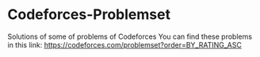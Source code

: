 # Codeforces-Problemset
Solutions of some of problems of Codeforces
You can find these problems in this link: https://codeforces.com/problemset?order=BY_RATING_ASC
